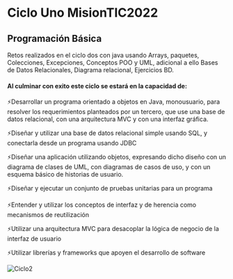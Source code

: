 # Ciclo Uno MisionTIC2022 
## Programación Básica
Retos realizados en el ciclo dos con java usando Arrays, paquetes, Colecciones, Excepciones, Conceptos POO y UML, adicional a ello Bases de Datos Relacionales, Diagrama relacional, Ejercicios BD.
#### Al culminar con exito este ciclo se estará en la capacidad de: <br>
:zap:Desarrollar un programa orientado a objetos en Java, monousuario, para resolver los requerimientos planteados por un tercero, que use una base de datos relacional, con una arquitectura MVC y con una interfaz gráfica.<br>

:zap:Diseñar y utilizar una base de datos relacional simple usando SQL, y conectarla desde un programa usando JDBC <br>

:zap:Diseñar una aplicación utilizando objetos, expresando dicho diseño con un diagrama de clases de UML, con diagramas de casos de uso, y con un esquema básico de historias de usuario. <br>

:zap:Diseñar y ejecutar un conjunto de pruebas unitarias para un programa <br>

:zap:Entender y utilizar los conceptos de interfaz y de herencia como mecanismos de reutilización <br>

:zap:Utilizar una arquitectura MVC para desacoplar la lógica de negocio de la interfaz de usuario <br>

:zap:Utilizar librerías y frameworks que apoyen el desarrollo de software<br>

<img src="https://i.ibb.co/JH5sWfK/Ciclo2.png" alt="Ciclo2">
